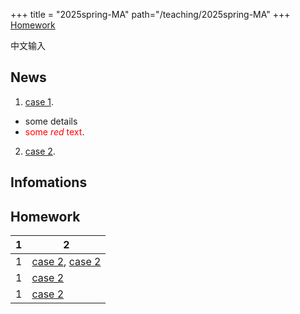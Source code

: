 +++
title = "2025spring-MA"
path="/teaching/2025spring-MA"
+++
[Homework](#Homework)

中文输入
## News 
1. [case 1](@/teaching/2025spring-MA.md).
  * some details 
  * <span style="color:red">some *red* text</span>.

2. [case 2](@/teaching/2025spring-MA2.md).

## Infomations
## Homework   <a name="Homework"></a>
|  1 |  2 |
|---|---|
|  1 |  [case 2](@/teaching/2025spring-MA2.md), [case 2](@/teaching/2025spring-MA2.md) | 
|  1 |  [case 2](@/teaching/2025spring-MA2.md) | 
|  1 |  [case 2](@/teaching/2025spring-MA2.md) | 
